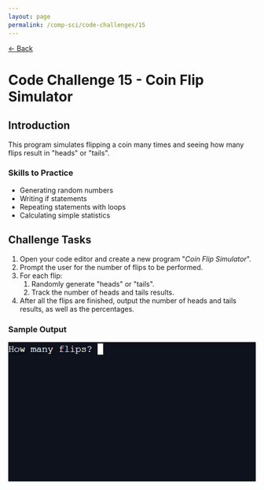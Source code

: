 ```yaml
---
layout: page
permalink: /comp-sci/code-challenges/15
---
```


[← Back](./)

# Code Challenge 15 - Coin Flip Simulator

## Introduction

This program simulates flipping a coin many times and seeing how many flips result in "heads" or "tails".

### Skills to Practice
- Generating random numbers
- Writing if statements
- Repeating statements with loops
- Calculating simple statistics

## Challenge Tasks
1. Open your code editor and create a new program "*Coin Flip Simulator*".
2. Prompt the user for the number of flips to be performed.
3. For each flip:
    1. Randomly generate "heads" or "tails".
    2. Track the number of heads and tails results.
4. After all the flips are finished, output the number of heads and tails results, as well as the percentages.

### Sample Output

![Sample Output](/assets/img/code-challenges/challenge-15-coin-flip.gif)
